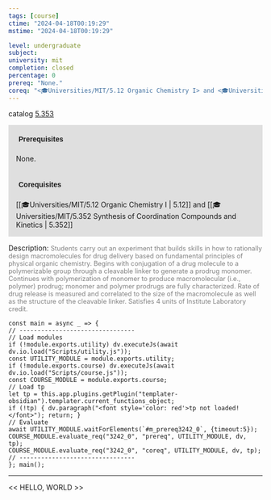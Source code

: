 ```yaml
---
tags: [course]
ctime: "2024-04-18T00:19:29"
mstime: "2024-04-18T00:19:29"

level: undergraduate
subject: 
university: mit
completion: closed
percentage: 0
prereq: "None."
coreq: "<🎓Universities/MIT/5.12 Organic Chemistry I> and <🎓Universities/MIT/5.352 Synthesis of Coordination Compounds and Kinetics>"
---
```


catalog [5.353](http://student.mit.edu/catalog/m5a.html#5.353)

<span style="display: block; padding: 15px; background-color: rgb(100, 100, 100, 0.2);"><font id="m_prereq3242_0" style="display: block; font-family: Arial, sans-serif; font-weight: bold; padding: 5px">Prerequisites</font><br><span id="prereq3242_0">None.</span></span>
<span style="display: block; padding: 15px; background-color: rgb(100, 100, 100, 0.2);"><font id="m_coreq3242_0" style="display: block; font-family: Arial, sans-serif; font-weight: bold; padding: 5px">Corequisites</font><br><span id="coreq3242_0">[[🎓Universities/MIT/5.12 Organic Chemistry I | 5.12]] and [[🎓Universities/MIT/5.352 Synthesis of Coordination Compounds and Kinetics | 5.352]]</span></span>

<font style="">Description:</font>
<font style="color: grey; font-size: 0.8rem;">Students carry out an experiment that builds skills in how to rationally design macromolecules for drug delivery based on fundamental principles of physical organic chemistry. Begins with conjugation of a drug molecule to a polymerizable group through a cleavable linker to generate a prodrug monomer. Continues with polymerization of monomer to produce macromolecular (i.e., polymer) prodrug; monomer and polymer prodrugs are fully characterized. Rate of drug release is measured and correlated to the size of the macromolecule as well as the structure of the cleavable linker. Satisfies 4 units of Institute Laboratory credit.</font>

```dataviewjs
const main = async _ => {
// --------------------------------
// Load modules
if (!module.exports.utility) dv.executeJs(await dv.io.load("Scripts/utility.js"));
const UTILITY_MODULE = module.exports.utility;
if (!module.exports.course) dv.executeJs(await dv.io.load("Scripts/course.js"));
const COURSE_MODULE = module.exports.course;
// Load tp
let tp = this.app.plugins.getPlugin("templater-obsidian").templater.current_functions_object;
if (!tp) { dv.paragraph("<font style='color: red'>tp not loaded!</font>"); return; }
// Evaluate
await UTILITY_MODULE.waitForElements(`#m_prereq3242_0`, {timeout:5});
COURSE_MODULE.evaluate_req("3242_0", "prereq", UTILITY_MODULE, dv, tp);
COURSE_MODULE.evaluate_req("3242_0", "coreq", UTILITY_MODULE, dv, tp);
// --------------------------------
}; main();
```

---

<< HELLO, WORLD >>
